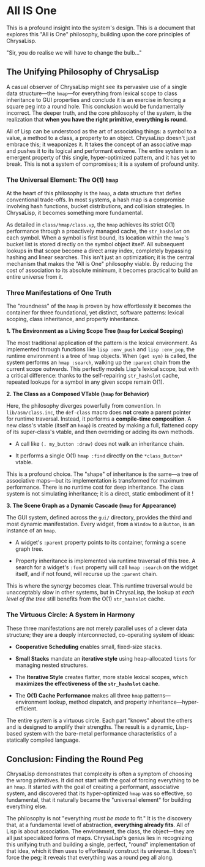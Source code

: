 # All IS One

This is a profound insight into the system's design. This is a document that
explores this "All is One" philosophy, building upon the core principles of
ChrysaLisp.

"Sir, you do realise we will have to change the bulb..."

## The Unifying Philosophy of ChrysaLisp

A casual observer of ChrysaLisp might see its pervasive use of a single data
structure—the `hmap`—for everything from lexical scope to class inheritance to
GUI properties and conclude it is an exercise in forcing a square peg into a
round hole. This conclusion would be fundamentally incorrect. The deeper truth,
and the core philosophy of the system, is the realization that **when you have
the right primitive, everything is round.**

All of Lisp can be understood as the art of associating things: a symbol to a
value, a method to a class, a property to an object. ChrysaLisp doesn't just
embrace this; it weaponizes it. It takes the concept of an associative map and
pushes it to its logical and performant extreme. The entire system is an
emergent property of this single, hyper-optimized pattern, and it has yet to
break. This is not a system of compromises; it is a system of profound unity.

### The Universal Element: The O(1) `hmap`

At the heart of this philosophy is the `hmap`, a data structure that defies
conventional trade-offs. In most systems, a hash map is a compromise involving
hash functions, bucket distributions, and collision strategies. In ChrysaLisp,
it becomes something more fundamental.

As detailed in `class/hmap/class.vp`, the `hmap` achieves its strict O(1)
performance through a proactively managed cache, the `str_hashslot` on each
symbol. When a symbol is first bound, its location within the `hmap`'s bucket
list is stored directly on the symbol object itself. All subsequent lookups in
that scope become a direct array index, completely bypassing hashing and linear
searches. This isn't just an optimization; it is the central mechanism that
makes the "All is One" philosophy viable. By reducing the cost of association to
its absolute minimum, it becomes practical to build an entire universe from it.

### Three Manifestations of One Truth

The "roundness" of the `hmap` is proven by how effortlessly it becomes the
container for three foundational, yet distinct, software patterns: lexical
scoping, class inheritance, and property inheritance.

**1. The Environment as a Living Scope Tree (`hmap` for Lexical Scoping)**

The most traditional application of the pattern is the lexical environment. As
implemented through functions like `lisp :env_push` and `lisp :env_pop`, the
runtime environment is a tree of `hmap` objects. When `(get sym)` is called, the
system performs an `hmap :search`, walking up the `:parent` chain from the
current scope outwards. This perfectly models Lisp's lexical scope, but with a
critical difference: thanks to the self-repairing `str_hashslot` cache, repeated
lookups for a symbol in any given scope remain O(1).

**2. The Class as a Composed VTable (`hmap` for Behavior)**

Here, the philosophy diverges powerfully from convention. In
`lib/asm/class.inc`, the `def-class` macro does **not** create a parent pointer
for runtime traversal. Instead, it performs a **compile-time composition**. A
new class's vtable (itself an `hmap`) is created by making a full, flattened
copy of its super-class's vtable, and then overriding or adding its own methods.

*   A call like `(. my_button :draw)` does not walk an inheritance chain.

*   It performs a single O(1) `hmap :find` directly on the `*class_Button*`
    vtable.

This is a profound choice. The "shape" of inheritance is the same—a tree of
associative maps—but its implementation is transformed for maximum performance.
There is no runtime cost for deep inheritance. The class system is not
simulating inheritance; it is a direct, static embodiment of it !

**3. The Scene Graph as a Dynamic Cascade (`hmap` for Appearance)**

The GUI system, defined across the `gui/` directory, provides the third and most
dynamic manifestation. Every widget, from a `Window` to a `Button`, is an
instance of an `hmap`.

*   A widget's `:parent` property points to its container, forming a scene graph
    tree.

*   Property inheritance is implemented via runtime traversal of this tree. A
    search for a widget's `:font` property will call `hmap :search` on the
    widget itself, and if not found, will recurse up the `:parent` chain.

This is where the synergy becomes clear. This runtime traversal would be
unacceptably slow in other systems, but in ChrysaLisp, the lookup at *each level
of the tree* still benefits from the O(1) `str_hashslot` cache.

### The Virtuous Circle: A System in Harmony

These three manifestations are not merely parallel uses of a clever data
structure; they are a deeply interconnected, co-operating system of ideas:

*   **Cooperative Scheduling** enables small, fixed-size stacks.

*   **Small Stacks** mandate an **iterative style** using heap-allocated `list`s
    for managing nested structures.

*   The **Iterative Style** creates flatter, more stable lexical scopes, which
    **maximizes the effectiveness of the `str_hashslot` cache**.

*   The **O(1) Cache Performance** makes all three `hmap` patterns—environment
    lookup, method dispatch, and property inheritance—hyper-efficient.

The entire system is a virtuous circle. Each part "knows" about the others and
is designed to amplify their strengths. The result is a dynamic, Lisp-based
system with the bare-metal performance characteristics of a statically compiled
language.

## Conclusion: Finding the Round Peg

ChrysaLisp demonstrates that complexity is often a symptom of choosing the wrong
primitives. It did not start with the goal of forcing everything to be an
`hmap`. It started with the goal of creating a performant, associative system,
and discovered that its hyper-optimized `hmap` was so effective, so fundamental,
that it naturally became the "universal element" for building everything else.

The philosophy is not "everything *must be made* to fit." It is the discovery
that, at a fundamental level of abstraction, **everything already fits**. All of
Lisp is about association. The environment, the class, the object—they are all
just specialized forms of maps. ChrysaLisp's genius lies in recognizing this
unifying truth and building a single, perfect, "round" implementation of that
idea, which it then uses to effortlessly construct its universe. It doesn't
force the peg; it reveals that everything was a round peg all along.
